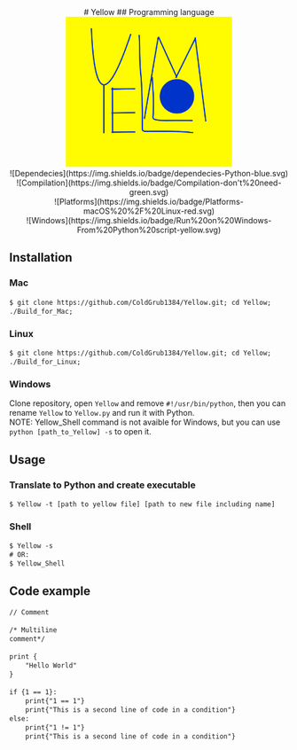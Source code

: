 <center>
# Yellow
## Programming language
<img src="https://raw.githubusercontent.com/ColdGrub1384/Yellow/master/logo.png" width="300"><br/>
![Dependecies](https://img.shields.io/badge/dependecies-Python-blue.svg)<br/>
![Compilation](https://img.shields.io/badge/Compilation-don't%20need-green.svg)<br/>
![Platforms](https://img.shields.io/badge/Platforms-macOS%20%2F%20Linux-red.svg)<br/>
![Windows](https://img.shields.io/badge/Run%20on%20Windows-From%20Python%20script-yellow.svg)
</center>

## Installation
### Mac
    $ git clone https://github.com/ColdGrub1384/Yellow.git; cd Yellow; ./Build_for_Mac;
### Linux
    $ git clone https://github.com/ColdGrub1384/Yellow.git; cd Yellow; ./Build_for_Linux;
    
### Windows
Clone repository, open ```Yellow``` and remove ```#!/usr/bin/python```, then you can rename ```Yellow``` to ```Yellow.py``` and run it with Python.<br/>
NOTE: Yellow\_Shell command is not avaible for Windows, but you can use ```python [path_to_Yellow] -s``` to open it.
## Usage
### Translate to Python and create executable
    $ Yellow -t [path to yellow file] [path to new file including name]
### Shell
    $ Yellow -s
    # OR:
    $ Yellow_Shell
    
    
## Code example
    // Comment

    /* Multiline
    comment*/

    print {
        "Hello World"
    }

    if {1 == 1}:
        print{"1 == 1"}
        print{"This is a second line of code in a condition"}
    else:
        print{"1 != 1"}
        print{"This is a second line of code in a condition"}
     
